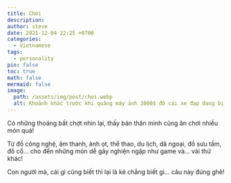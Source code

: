 ```yaml
---
title: Chơi
description: 
author: steve
date: 2021-12-04 22:25 +0700
categories:
  - Vietnamese
tags:
  - personality
pin: false
toc: true
math: false
mermaid: false
image:
  path: /assets/img/post/choi.webp
  alt: Khoảnh khắc trước khi quăng máy ảnh 2000$ đỡ cái xe đạp đang bị đổ
---
```

Có những thoáng bất chợt nhìn lại, thấy bản thân mình cũng ăn chơi nhiều món quá!

Từ đồ công nghệ, âm thanh, ảnh ọt, thể thao, du lịch, dã ngoại, đồ sưu tầm, đồ cổ... cho đến những món dễ gây nghiện ngập như game và... vài thứ khác!

Con người mà, cái gì cũng biết thì lại là kẻ chẳng biết gì… câu này đúng ghê!